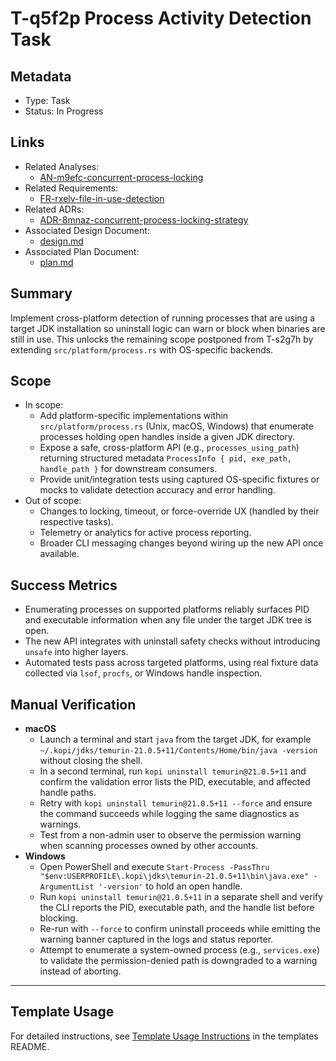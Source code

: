 # T-q5f2p Process Activity Detection Task

## Metadata

- Type: Task
- Status: In Progress
  <!-- Draft: Under discussion | In Progress: Actively working | Complete: Code complete | Cancelled: Work intentionally halted -->

## Links

- Related Analyses:
  - [AN-m9efc-concurrent-process-locking](../../analysis/AN-m9efc-concurrent-process-locking.md)
- Related Requirements:
  - [FR-rxelv-file-in-use-detection](../../requirements/FR-rxelv-file-in-use-detection.md)
- Related ADRs:
  - [ADR-8mnaz-concurrent-process-locking-strategy](../../adr/ADR-8mnaz-concurrent-process-locking-strategy.md)
- Associated Design Document:
  - [design.md](design.md)
- Associated Plan Document:
  - [plan.md](plan.md)

## Summary

Implement cross-platform detection of running processes that are using a target JDK installation so uninstall logic can warn or block when binaries are still in use. This unlocks the remaining scope postponed from T-s2g7h by extending `src/platform/process.rs` with OS-specific backends.

## Scope

- In scope:
  - Add platform-specific implementations within `src/platform/process.rs` (Unix, macOS, Windows) that enumerate processes holding open handles inside a given JDK directory.
  - Expose a safe, cross-platform API (e.g., `processes_using_path`) returning structured metadata `ProcessInfo { pid, exe_path, handle_path }` for downstream consumers.
  - Provide unit/integration tests using captured OS-specific fixtures or mocks to validate detection accuracy and error handling.
- Out of scope:
  - Changes to locking, timeout, or force-override UX (handled by their respective tasks).
  - Telemetry or analytics for active process reporting.
  - Broader CLI messaging changes beyond wiring up the new API once available.

## Success Metrics

- Enumerating processes on supported platforms reliably surfaces PID and executable information when any file under the target JDK tree is open.
- The new API integrates with uninstall safety checks without introducing `unsafe` into higher layers.
- Automated tests pass across targeted platforms, using real fixture data collected via `lsof`, `procfs`, or Windows handle inspection.

## Manual Verification

- **macOS**
  - Launch a terminal and start `java` from the target JDK, for example `~/.kopi/jdks/temurin-21.0.5+11/Contents/Home/bin/java -version` without closing the shell.
  - In a second terminal, run `kopi uninstall temurin@21.0.5+11` and confirm the validation error lists the PID, executable, and affected handle paths.
  - Retry with `kopi uninstall temurin@21.0.5+11 --force` and ensure the command succeeds while logging the same diagnostics as warnings.
  - Test from a non-admin user to observe the permission warning when scanning processes owned by other accounts.
- **Windows**
  - Open PowerShell and execute `Start-Process -PassThru "$env:USERPROFILE\.kopi\jdks\temurin-21.0.5+11\bin\java.exe" -ArgumentList '-version'` to hold an open handle.
  - Run `kopi uninstall temurin@21.0.5+11` in a separate shell and verify the CLI reports the PID, executable path, and the handle list before blocking.
  - Re-run with `--force` to confirm uninstall proceeds while emitting the warning banner captured in the logs and status reporter.
  - Attempt to enumerate a system-owned process (e.g., `services.exe`) to validate the permission-denied path is downgraded to a warning instead of aborting.

---

## Template Usage

For detailed instructions, see [Template Usage Instructions](../../templates/README.md#task-template-taskmd) in the templates README.
